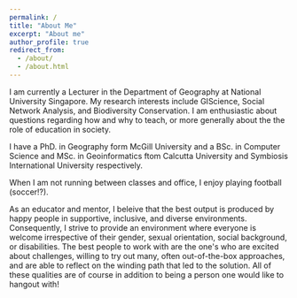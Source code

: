 ```yaml
---
permalink: /
title: "About Me"
excerpt: "About me"
author_profile: true
redirect_from: 
  - /about/
  - /about.html
---
```


I am currently a Lecturer in the Department of Geography at National University Singapore. My research interests include GIScience, Social Network Analysis, and Biodiversity Conservation. I am enthusiastic about questions regarding how and why to teach, or more generally about the the role of education in society.

I have a PhD. in Geography form McGill University and a BSc. in Computer Science and MSc. in Geoinformatics ftom Calcutta University and Symbiosis International University respectively.

When I am not running between classes and office, I enjoy playing football (soccer!?).

As an educator and mentor, I beleive that the best output is produced by happy people in supportive, inclusive, and diverse environments. Consequently, I strive to provide an environment where everyone is welcome irrespective of their gender, sexual orientation, social background, or disabilities. The best people to work with are the one's who are excited about challenges, willing to try out many, often out-of-the-box approaches, and are able to reflect on the winding path that led to the solution. All of these qualities are of course in addition to being a person one would like to hangout with! 
